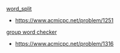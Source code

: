 
[word_split](./word_split/src//main.cpp)

- https://www.acmicpc.net/problem/1251

[group word checker](./group_word_checker/src/main.cpp)
- https://www.acmicpc.net/problem/1316